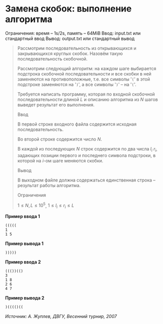# Замена скобок: выполнение алгоритма

Ограничения: время – 1s/2s, память – 64MiB Ввод: input.txt или стандартный ввод Вывод: output.txt или стандартный вывод

> Рассмотрим последовательность из открывающихся и закрывающихся круглых скобок. Назовём такую последовательность скобочной.
>
> Рассмотрим следующий алгоритм: на каждом шаге выбирается подстрока скобочной последовательности и все скобки в ней заменяются на противоположные, т.е. все символы '`(`' в этой подстроке заменяются на '`)`', а все символы '`)`' – на '`(`'.
>
> Требуется написать программу, которая по входной скобочной последовательности длиной $L$ и описанию алгоритма из $N$ шагов выведет результат его выполнения.
>
> Ввод
>
> В первой строке входного файла содержится исходная последовательность.
>
> Во второй строке содержится число $N$.
>
> В каждой из последующих $N$ строк содержится по два числа $l_i$ $r_i$, задающих позиции первого и последнего символа подстроки, в которой на $i$-ом шаге меняются скобки.
>
> Вывод
>
> В выходном файле должна содержаться единственная строка – результат работы алгоритма.
>
> Ограничения
>
> $1 ≤ N, L ≤ 10^5$, $1 ≤ l_i ≤ r_i ≤ L$

**Пример ввода 1**
```
(((((
1
1 5
```
**Пример вывода 1**
```
)))))
```
**Пример ввода 2**
```
((())(()
3
1 8
2 6
4 7
```
**Пример вывода 2**
```
)(((()((
```

*Источник: А. Жуплев, ДВГУ, Весенний турнир, 2007*
